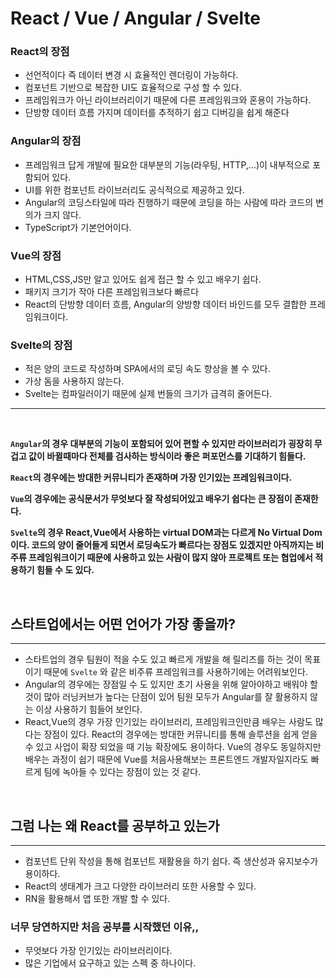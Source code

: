 # React / Vue / Angular / Svelte

### React의 장점

- 선언적이다 즉 데이터 변경 시 효율적인 렌더링이 가능하다.
- 컴포넌트 기반으로 복잡한 UI도 효율적으로 구성 할 수 있다.
- 프레임워크가 아닌 라이브러리이기 때문에 다른 프레임워크와 혼용이 가능하다.
- 단방향 데이터 흐름 가지며 데이터를 추적하기 쉽고 디버깅을 쉽게 해준다

### Angular의 장점

- 프레임워크 답게 개발에 필요한 대부분의 기능(라우팅, HTTP,…)이 내부적으로 포함되어 있다.
- UI를 위한 컴포넌트 라이브러리도 공식적으로 제공하고 있다.
- Angular의 코딩스타일에 따라 진행하기 때문에 코딩을 하는 사람에 따라 코드의 변의가 크지 않다.
- TypeScript가 기본언어이다.

### Vue의 장점

- HTML,CSS,JS만 알고 있어도 쉽게 접근 할 수 있고 배우기 쉽다.
- 패키지 크기가 작아 다른 프레임워크보다 빠르다
- React의 단방향 데이터 흐름, Angular의 양방향 데이터 바인드를 모두 결합한 프레임워크이다.

### Svelte의 장점

- 적은 양의 코드로 작성하며 SPA에서의 로딩 속도 향상을 볼 수 있다.
- 가상 돔을 사용하지 않는다.
- Svelte는 컴파일러이기 때문에 실제 번들의 크기가 급격히 줄어든다.

---

<br>

**`Angular`의 경우 대부분의 기능이 포함되어 있어 편할 수 있지만 라이브러리가 굉장히 무겁고 값이 바뀔때마다 전체를 검사하는 방식이라 좋은 퍼포먼스를 기대하기 힘들다.**

**`React`의 경우에는 방대한 커뮤니티가 존재하며 가장 인기있는 프레임워크이다.**

**`Vue`의 경우에는 공식문서가 무엇보다 잘 작성되어있고 배우기 쉽다는 큰 장점이 존재한다.**

**`Svelte`의 경우 React,Vue에서 사용하는 virtual DOM과는 다르게 No Virtual Dom이다. 코드의 양이 줄어들게 되면서 로딩속도가 빠르다는 장점도 있겠지만 아직까지는 비주류 프레임워크이기 때문에 사용하고 있는 사람이 많지 않아 프로젝트 또는 협업에서 적용하기 힘들 수 도 있다.**

<br>

## 스타트업에서는 어떤 언어가 가장 좋을까?

---

- 스타트업의 경우 팀원이 적을 수도 있고 빠르게 개발을 해 릴리즈를 하는 것이 목표이기 때문에 `Svelte` 와 같은 비주류 프레임워크를 사용하기에는 어려워보인다.
- Angular의 경우에는 장점일 수 도 있지만 초기 사용을 위해 알아야하고 배워야 할 것이 많아 러닝커브가 높다는 단점이 있어 팀원 모두가 Angular를 잘 활용하지 않는 이상 사용하기 힘들어 보인다.
- React,Vue의 경우 가장 인기있는 라이브러리, 프레임워크인만큼 배우는 사람도 많다는 장점이 있다. React의 경우에는 방대한 커뮤니티를 통해 솔루션을 쉽게 얻을 수 있고 사업이 확장 되었을 때 기능 확장에도 용이하다. Vue의 경우도 동일하지만 배우는 과정이 쉽기 때문에 Vue를 처음사용해보는 프론트엔드 개발자일지라도 빠르게 팀에 녹아들 수 있다는 장점이 있는 것 같다.

<br>

## 그럼 나는 왜 React를 공부하고 있는가

---

- 컴포넌트 단위 작성을 통해 컴포넌트 재활용을 하기 쉽다. 즉 생산성과 유지보수가 용이하다.
- React의 생태계가 크고 다양한 라이브러리 또한 사용할 수 있다.
- RN을 활용해서 앱 또한 개발 할 수 있다.

### 너무 당연하지만 처음 공부를 시작했던 이유,,

- 무엇보다 가장 인기있는 라이브러리이다.
- 많은 기업에서 요구하고 있는 스펙 중 하나이다.
